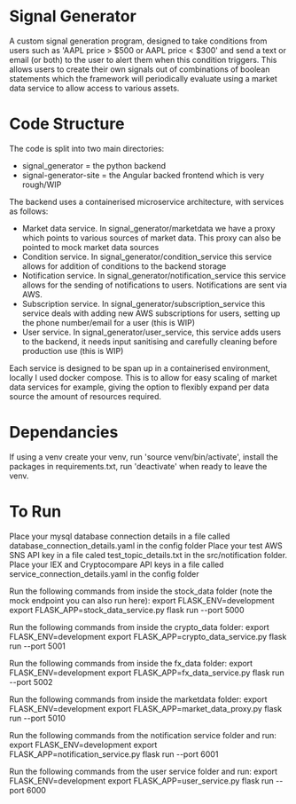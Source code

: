# Signal Generator
A custom signal generation program, designed to take conditions from users such as 'AAPL price > $500 or AAPL price < $300' and send a text or email (or both) to the user to alert them when this condition triggers. This allows users to create their own signals out of combinations of boolean statements which the framework will periodically evaluate using a market data service to allow access to various assets.
# Code Structure
The code is split into two main directories:
- signal_generator = the python backend
- signal-generator-site = the Angular backed frontend which is very rough/WIP

The backend uses a containerised microservice architecture, with services as follows:
- Market data service. In signal_generator/marketdata we have a proxy which points to various sources of market data. This proxy can also be pointed to mock market data sources
- Condition service. In signal_generator/condition_service this service allows for addition of conditions to the backend storage
- Notification service. In signal_generator/notification_service this service allows for the sending of notifications to users. Notifications are sent via AWS.
- Subscription service. In signal_generator/subscription_service this service deals with adding new AWS subscriptions for users, setting up the phone number/email for a user (this is WIP)
- User service. In signal_generator/user_service, this service adds users to the backend, it needs input sanitising and carefully cleaning before production use (this is WIP)

Each service is designed to be span up in a containerised environment, locally I used docker compose. This is to allow for easy scaling of market data services for example, giving the option to flexibly expand per data source the amount of resources required.
# Dependancies 
If using a venv create your venv, run 'source venv/bin/activate', install the packages in requirements.txt, run 'deactivate' when ready to leave the venv.
# To Run
Place your mysql database connection details in a file called database\_connection\_details.yaml in the config folder
Place your test AWS SNS API key in a file caled test\_topic\_details.txt in the src/notification folder.
Place your IEX and Cryptocompare API keys in a file called service\_connection\_details.yaml in the config folder

Run the following commands from inside the stock\_data folder (note the mock endpoint you can also run here):
export FLASK\_ENV=development
export FLASK\_APP=stock\_data\_service.py
flask run --port 5000

Run the following commands from inside the crypto\_data folder:
export FLASK\_ENV=development
export FLASK\_APP=crypto\_data\_service.py
flask run --port 5001

Run the following commands from inside the fx\_data folder:
export FLASK\_ENV=development
export FLASK\_APP=fx\_data\_service.py
flask run --port 5002

Run the following commands from inside the marketdata folder:
export FLASK\_ENV=development
export FLASK\_APP=market\_data\_proxy.py
flask run --port 5010

Run the following commands from the notification service folder and run:
export FLASK\_ENV=development
export FLASK\_APP=notification\_service.py
flask run --port 6001

Run the following commands from the user service folder and run:
export FLASK\_ENV=development
export FLASK\_APP=user\_service.py
flask run --port 6000

